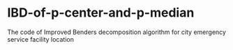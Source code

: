 # IBD-of-p-center-and-p-median
The code of Improved Benders decomposition algorithm for city emergency service facility location

